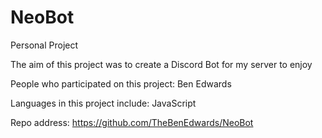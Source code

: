 # NeoBot
Personal Project

The aim of this project was to create a Discord Bot for my server to enjoy

People who participated on this project:
Ben Edwards

Languages in this project include:
JavaScript

Repo address: https://github.com/TheBenEdwards/NeoBot
